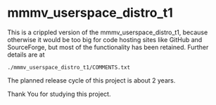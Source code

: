 # mmmv_userspace_distro_t1

This is a crippled version of the mmmv_userspace_distro_t1, because otherwise 
it would be too big for code hosting sites like GitHub and SourceForge, but 
most of the functionality has been retained. Further details are at

    ./mmmv_userspace_distro_t1/COMMENTS.txt

The planned release cycle of this project is about 2 years.

Thank You for studying this project.

